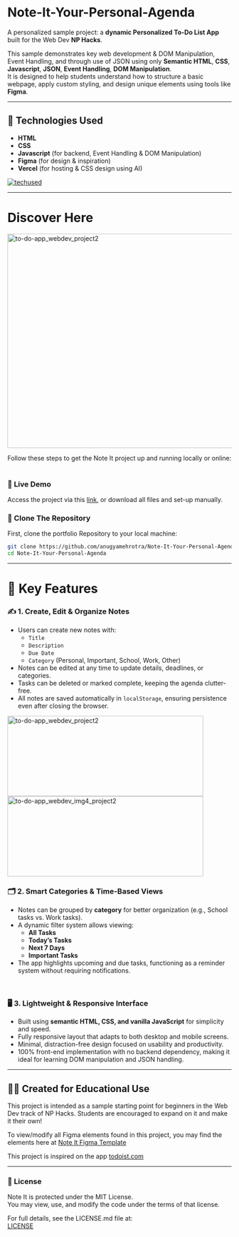 # Note-It-Your-Personal-Agenda

A personalized sample project: a **dynamic Personalized To-Do List App** built for the Web Dev **NP Hacks**.

This sample demonstrates key web development & DOM Manipulation, Event Handling, and through use of JSON using only **Semantic HTML**, **CSS**, **Javascript**, **JSON**, **Event Handling**, **DOM Manipulation**. <br>It is designed to help students understand how to structure a basic webpage, apply custom styling, and design unique elements using tools like **Figma**.

---

## 🔧 Technologies Used

- **HTML**
- **CSS**
- **Javascript** (for backend, Event Handling & DOM Manipulation)
- **Figma** (for design & inspiration)
- **Vercel** (for hosting & CSS design using AI)<br>

[![techused](https://skillicons.dev/icons?i=html,css,javascript,figma,vercel)](https://skillicons.dev)

---

# Discover Here
<img width="740" height="480" alt="to-do-app_webdev_project2" src="https://github.com/user-attachments/assets/9051c7d0-dd0f-4043-9ed6-6c65dbe20be6" />  

Follow these steps to get the Note It project up and running locally or online:  
<br>

### 🔗 Live Demo  
Access the project via this [link](https://to-do-app-vercel-host.vercel.app/), or download all files and set-up manually.  

### 📁 Clone The Repository  
First, clone the portfolio Repository to your local machine:

```bash
git clone https://github.com/anugyamehrotra/Note-It-Your-Personal-Agenda.git
cd Note-It-Your-Personal-Agenda
```
---

# 🧩 Key Features

### ✍️ 1. Create, Edit & Organize Notes
- Users can create new notes with:  
  - `Title`  
  - `Description`  
  - `Due Date`  
  - `Category` (Personal, Important, School, Work, Other)  
- Notes can be edited at any time to update details, deadlines, or categories.  
- Tasks can be deleted or marked complete, keeping the agenda clutter-free.  
- All notes are saved automatically in `localStorage`, ensuring persistence even after closing the browser.
  
<img width="440" height="180" alt="to-do-app_webdev_project2" src="https://github.com/user-attachments/assets/ce3ab4df-5a78-4c6e-a001-24f8ee3d5ea4" />
<img width="440" height="180" alt="to-do-app_webdev_img4_project2" src="https://github.com/user-attachments/assets/2f9a9371-7406-432d-abc6-d30195771dd3" />

<br>

### 🗂️ 2. Smart Categories & Time-Based Views
- Notes can be grouped by **category** for better organization (e.g., School tasks vs. Work tasks).  
- A dynamic filter system allows viewing:  
  - **All Tasks**  
  - **Today’s Tasks**  
  - **Next 7 Days**  
  - **Important Tasks**  
- The app highlights upcoming and due tasks, functioning as a reminder system without requiring notifications.  

<br>

### 🖥️ 3. Lightweight & Responsive Interface
- Built using **semantic HTML, CSS, and vanilla JavaScript** for simplicity and speed.  
- Fully responsive layout that adapts to both desktop and mobile screens.  
- Minimal, distraction-free design focused on usability and productivity.  
- 100% front-end implementation with no backend dependency, making it ideal for learning DOM manipulation and JSON handling.  

---

## 👩‍💻 Created for Educational Use
This project is intended as a sample starting point for beginners in the Web Dev track of NP Hacks. Students are encouraged to expand on it and make it their own!

To view/modify all Figma elements found in this project, you may find the elements here at [Note It Figma Template](figma.com/design/xjF6xi4xQwAw4msW6julDM/to-do-app-project-figma-template) 

This project is inspired on the app [todoist.com](todoist.com)

---

### 📄 License

Note It is protected under the MIT License.  
You may view, use, and modify the code under the terms of that license.  

For full details, see the LICENSE.md file at:  
[LICENSE](https://github.com/anugyamehrotra/Note-It-Your-Personal-Agenda/blob/main/LICENSE)

